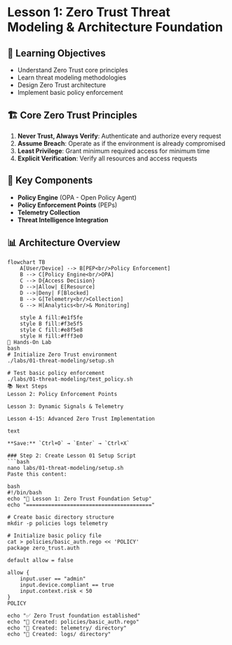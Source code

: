 # Lesson 1: Zero Trust Threat Modeling & Architecture Foundation

## 🎯 Learning Objectives
- Understand Zero Trust core principles
- Learn threat modeling methodologies  
- Design Zero Trust architecture
- Implement basic policy enforcement

## 🏗️ Core Zero Trust Principles
1. **Never Trust, Always Verify**: Authenticate and authorize every request
2. **Assume Breach**: Operate as if the environment is already compromised
3. **Least Privilege**: Grant minimum required access for minimum time
4. **Explicit Verification**: Verify all resources and access requests

## 🔧 Key Components
- **Policy Engine** (OPA - Open Policy Agent)
- **Policy Enforcement Points** (PEPs)
- **Telemetry Collection**
- **Threat Intelligence Integration**

## 📊 Architecture Overview

```mermaid
flowchart TB
    A[User/Device] --> B[PEP<br/>Policy Enforcement]
    B --> C[Policy Engine<br/>OPA]
    C --> D{Access Decision}
    D -->|Allow| E[Resource]
    D -->|Deny| F[Blocked]
    B --> G[Telemetry<br/>Collection]
    G --> H[Analytics<br/>& Monitoring]
    
    style A fill:#e1f5fe
    style B fill:#f3e5f5
    style C fill:#e8f5e8
    style H fill:#fff3e0
🚀 Hands-On Lab
bash
# Initialize Zero Trust environment
./labs/01-threat-modeling/setup.sh

# Test basic policy enforcement
./labs/01-threat-modeling/test_policy.sh
📚 Next Steps
Lesson 2: Policy Enforcement Points

Lesson 3: Dynamic Signals & Telemetry

Lesson 4-15: Advanced Zero Trust Implementation

text

**Save:** `Ctrl+O` → `Enter` → `Ctrl+X`

### Step 2: Create Lesson 01 Setup Script
```bash
nano labs/01-threat-modeling/setup.sh
Paste this content:

bash
#!/bin/bash
echo "🔐 Lesson 1: Zero Trust Foundation Setup"
echo "========================================"

# Create basic directory structure
mkdir -p policies logs telemetry

# Initialize basic policy file
cat > policies/basic_auth.rego << 'POLICY'
package zero_trust.auth

default allow = false

allow {
    input.user == "admin"
    input.device.compliant == true
    input.context.risk < 50
}
POLICY

echo "✅ Zero Trust foundation established"
echo "📁 Created: policies/basic_auth.rego"
echo "📁 Created: telemetry/ directory"
echo "📁 Created: logs/ directory"

